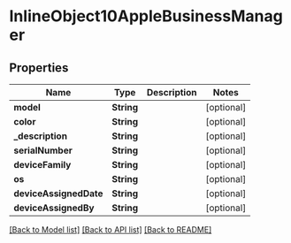 # InlineObject10AppleBusinessManager

## Properties
Name | Type | Description | Notes
------------ | ------------- | ------------- | -------------
**model** | **String** |  | [optional] 
**color** | **String** |  | [optional] 
**_description** | **String** |  | [optional] 
**serialNumber** | **String** |  | [optional] 
**deviceFamily** | **String** |  | [optional] 
**os** | **String** |  | [optional] 
**deviceAssignedDate** | **String** |  | [optional] 
**deviceAssignedBy** | **String** |  | [optional] 

[[Back to Model list]](../README.md#documentation-for-models) [[Back to API list]](../README.md#documentation-for-api-endpoints) [[Back to README]](../README.md)



